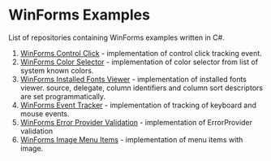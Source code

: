 # WinForms Examples

List of repositories containing WinForms examples written in C#.

1. [WinForms Control Click](https://github.com/NikolaGrujic91/WinForms-Control-Click) - implementation of control click tracking event.
2. [WinForms Color Selector](https://github.com/NikolaGrujic91/WinForms-Color-Selector) - implementation of color selector from list of system known colors.
3. [WinForms Installed Fonts Viewer](https://github.com/NikolaGrujic91/WinForms-Installed-Fonts-Viewer) - implementation of installed fonts viewer. source, delegate, column identifiers and column sort descriptors are set programmatically.
4. [WinForms Event Tracker](https://github.com/NikolaGrujic91/WinForms-Event-Tracker) - implementation of tracking of keyboard and mouse events.
5. [WinForms Error Provider Validation](https://github.com/NikolaGrujic91/WinForms-Error-Provider-Validation) - implementation of ErrorProvider validation
6. [WinForms Image Menu Items](https://github.com/NikolaGrujic91/WinForms-Image-Menu-Items) - implementation of menu items with image.

